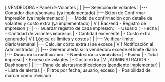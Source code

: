 [ VENDEDORA - Panel de Volantes ]
         |
         |--- Selección de volantes
         |
         |--- Contador diario/semanal (ya implementado)
         |--- Botón de Confirmar Impresión (ya implementado)
         |--- Modal de confirmación con detalle de volantes y costo extra (ya implementado)
         |
         V
[ Backend - Registro de impresión ]
         |
         |--- Guardar registro de cada impresión:
         |       - Usuario
         |       - Fecha
         |       - Cantidad de volantes impresos
         |       - Cantidad excedente
         |       - Costo extra generado
         |
         V
[ Lógica de límites y costos ]
         |
         |--- Verificar límite diario/semanal
         |--- Calcular costo extra si se excede
         |
         V
[ Notificación al Administrador ]
         |
         |--- Generar alerta si la vendedora excede el límite diario
         |--- Datos de la notificación:
         |       - Nombre de la vendedora
         |       - Fecha
         |       - Total impreso
         |       - Exceso de volantes
         |       - Costo extra
         |
         V
[ ADMINISTRADOR - Dashboard ]
         |
         |--- Panel de alertas/notificaciones (pendiente implementar)
         |       - Lista de alertas
         |       - Filtros por fecha, usuario, exceso
         |       - Posibilidad de marcar como revisada

